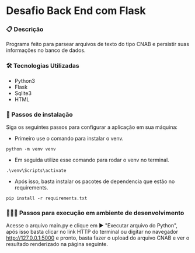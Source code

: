 # Desafio Back End com Flask

### 📋 Descrição
Programa feito para parsear arquivos de texto do tipo CNAB e persistir suas informações no banco de dados.

### 🛠️ Tecnologias Utilizadas
* Python3
* Flask
* Sqlite3
* HTML

### 🔧 Passos de instalação
Siga os seguintes passos para configurar a aplicação em sua máquina:

* Primeiro use o comando para instalar o venv.
```
python -m venv venv
```

* Em seguida utilize esse comando para rodar o venv no terminal.
```
.\venv\Scripts\activate
```

* Após isso, basta instalar os pacotes de dependencia que estão no requirements.
```
pip install -r requirements.txt
```

### 👩🏼‍💻 Passos para execução em ambiente de desenvolvimento
Acesse o arquivo main.py e clique em ▶️ "Executar arquivo do Python", após isso basta clicar no link HTTP do terminal ou digitar no navegador http://127.0.0.1:5000 e pronto, basta fazer o upload do arquivo CNAB e ver o resultado renderizado na página seguinte.
